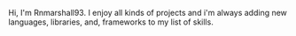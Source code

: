 Hi, I'm Rnmarshall93. I enjoy all kinds of projects and i'm always adding new languages, libraries, and, frameworks to my list of skills.
